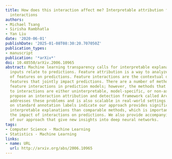 ```yaml
---
title: How does this interaction affect me? Interpretable attribution for feature
  interactions
authors:
- Michael Tsang
- Sirisha Rambhatla
- Yan Liu
date: '2020-06-01'
publishDate: '2025-01-08T08:30:20.707050Z'
publication_types:
- manuscript
publication: '*arXiv*'
doi: 10.48550/arXiv.2006.10965
abstract: Machine learning transparency calls for interpretable explanations of how
  inputs relate to predictions. Feature attribution is a way to analyze the impact
  of features on predictions. Feature interactions are the contextual dependence between
  features that jointly impact predictions. There are a number of methods that extract
  feature interactions in prediction models; however, the methods that assign attributions
  to interactions are either uninterpretable, model-specific, or non-axiomatic. We
  propose an interaction attribution and detection framework called Archipelago which
  addresses these problems and is also scalable in real-world settings. Our experiments
  on standard annotation labels indicate our approach provides significantly more
  interpretable explanations than comparable methods, which is important for analyzing
  the impact of interactions on predictions. We also provide accompanying visualizations
  of our approach that give new insights into deep neural networks.
tags:
- Computer Science - Machine Learning
- Statistics - Machine Learning
links:
- name: URL
  url: http://arxiv.org/abs/2006.10965
---
```

